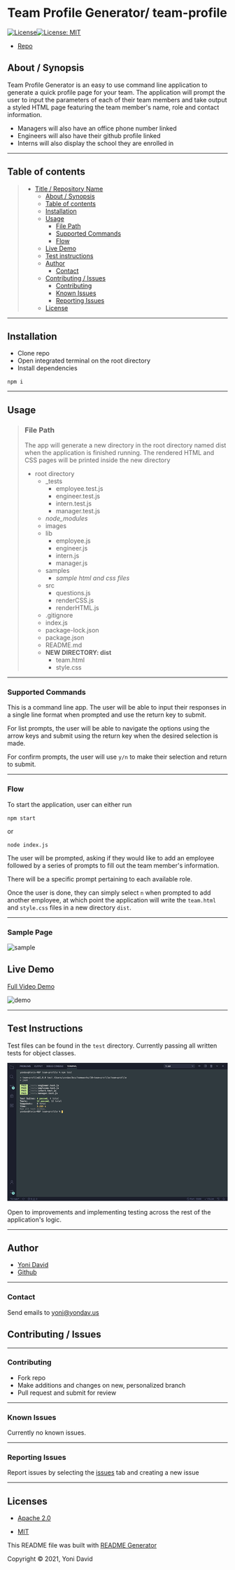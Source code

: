 # Team Profile Generator/ team-profile

[![License](https://img.shields.io/badge/License-Apache%202.0-blue.svg)](https://opensource.org/licenses/Apache-2.0)[![License: MIT](https://img.shields.io/badge/License-MIT-yellow.svg)](https://opensource.org/licenses/MIT)

- <a href="https://github.com/yondav/team-profile">Repo</a>

## About / Synopsis

Team Profile Generator is an easy to use command line application to generate a quick profile page for your team. The application will prompt the user to input the parameters of each of their team members and take output a styled HTML page featuring the team member's name, role and contact information.

- Managers will also have an office phone number linked
- Engineers will also have their github profile linked
- Interns will also display the school they are enrolled in

---

## Table of contents

> - [Title / Repository Name](#title--repository-name)
>   - [About / Synopsis](#about--synopsis)
>   - [Table of contents](#table-of-contents)
>   - [Installation](#installation)
>   - [Usage](#usage)
>     - [File Path](#file-path)
>     - [Supported Commands](#supported-commands)
>     - [Flow](#flow)
>   - [Live Demo](#live-demo)
>   - [Test instructions](#test-instructions)
>   - [Author](#author)
>     - [Contact](#contact)
>   - [Contributing / Issues](#contributing--issues)
>     - [Contributing](#contributing)
>     - [Known Issues](#known-issues)
>     - [Reporting Issues](#reporting-issues)
>   - [License](#license)

---

## Installation

- Clone repo
- Open integrated terminal on the root directory
- Install dependencies

```
npm i
```

---

## Usage

> ### File Path
>
> The app will generate a new directory in the root directory named dist when the application is finished running. The rendered HTML and CSS pages will be printed inside the new directory
>
> - root directory
>   - \_tests
>     - employee.test.js
>     - engineer.test.js
>     - intern.test.js
>     - manager.test.js
>   - _node_modules_
>   - images
>   - lib
>     - employee.js
>     - engineer.js
>     - intern.js
>     - manager.js
>   - samples
>     - _sample html and css files_
>   - src
>     - questions.js
>     - renderCSS.js
>     - renderHTML.js
>   - .gitignore
>   - index.js
>   - package-lock.json
>   - package.json
>   - README.md
>   - **NEW DIRECTORY: dist**
>     - team.html
>     - style.css

---

### Supported Commands

This is a command line app. The user will be able to input their responses in a single line format when prompted and use the return key to submit.

For list prompts, the user will be able to navigate the options using the arrow keys and submit using the return key when the desired selection is made.

For confirm prompts, the user will use `y/n` to make their selection and return to submit.

---

### Flow

To start the application, user can either run

```
npm start
```

or

```
node index.js
```

The user will be prompted, asking if they would like to add an employee followed by a series of prompts to fill out the team member's information.

There will be a specific prompt pertaining to each available role.

Once the user is done, they can simply select `n` when prompted to add another employee, at which point the application will write the `team.html` and `style.css` files in a new directory `dist`.

---

### Sample Page

![sample](./images/sample.gif)

## Live Demo

<a href="https://drive.google.com/file/d/1UZbQUECa74zvYHTU29h2GgD6EaOuypZP/view?usp=sharing">Full Video Demo</a>

![demo](./images/demo.gif)

---

## Test Instructions

Test files can be found in the `test` directory. Currently passing all written tests for object classes.

![testing](./images/passed-tests.png)

Open to improvements and implementing testing across the rest of the application's logic.

---

## Author

- <a href="https://yondav.us/">Yoni David</a>
- <a href="https://github.com/yondav">Github</a>

---

### Contact

Send emails to <a href="mailto:yoni@yondav.us">yoni@yondav.us</a>

## Contributing / Issues

---

### Contributing

- Fork repo
- Make additions and changes on new, personalized branch
- Pull request and submit for review

---

### Known Issues

Currently no known issues.

---

### Reporting Issues

Report issues by selecting the <a href="https://github.com/yondav/team-profile/issues">issues</a> tab and creating a new issue

---

## Licenses

- <a href="https://www.apache.org/licenses/LICENSE-2.0" target="_blank">Apache 2.0</a>

- <a href="https://opensource.org/licenses/MIT" target="_blank">MIT</a>

This README file was built with <a href="https://github.com/yondav/README-gen-09">README Generator</a>

Copyright &copy; 2021, Yoni David
